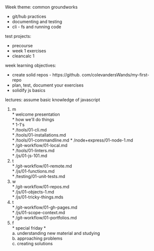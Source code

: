 Week theme:  common groundworks  
  * git/hub practices  
  * documenting and testing   
  * cli - fs and running code  
  
  test
projects:  
  * precourse  
  * week 1 exercises   
  * cleancalc 1  
  
week learning objectives:  
  * create solid repos - https://github.  com/colevandersWands/my-first-repo  
  * plan, test, document your exercises  
  * solidify js basics  
  
lectures:  assume basic knowledge of javascript  
  1. m  
    * welcome presentation  
    * how we'll do things  
    * 1-1's   
    * /tools/01-cli.md  
    * /tools/01-installations.md  
    * /tools/01-commandline.md
    * /node+express/01-node-1.md  
    * /git-workflow/01-local.md  
    * /tools/01-linters.md  
    * /js/01-js-101.md
  2. t  
    * /git-workflow/01-remote.md  
    * /js/01-functions.md  
    * /testing/01-unit-tests.md  
  3. w  
    * /git-workflow/01-repos.md  
    * /js/01-objects-1.md   
    * /js/01-tricky-things.mds
  4. t  
    * /git-workflow/01-gh-pages.md  
    * /js/01-scope-context.md  
    * /git-workflow/01-portfolios.md  
  5. f  
    * special friday *  
  a. understanding new material and studying  
  b. approaching problems  
  c. creating solutions  







